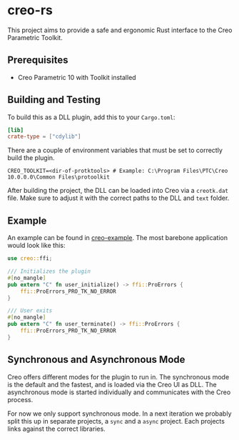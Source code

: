 # creo-rs

This project aims to provide a safe and ergonomic Rust interface to the Creo Parametric Toolkit.

## Prerequisites

- Creo Parametric 10 with Toolkit installed

## Building and Testing

To build this as a DLL plugin, add this to your `Cargo.toml`:

```toml
[lib]
crate-type = ["cdylib"]
```

There are a couple of environment variables that must be set to correctly build the plugin.

```
CREO_TOOLKIT=<dir-of-protktools> # Example: C:\Program Files\PTC\Creo 10.0.0.0\Common Files\protoolkit
```

After building the project, the DLL can be loaded into Creo via a `creotk.dat` file. Make sure to adjust it with the correct paths to the DLL and `text` folder.

## Example

An example can be found in [creo-example](crates/creo-example).
The most barebone application would look like this:

```rust
use creo::ffi;

/// Initializes the plugin
#[no_mangle]
pub extern "C" fn user_initialize() -> ffi::ProErrors {
    ffi::ProErrors_PRO_TK_NO_ERROR
}

/// User exits
#[no_mangle]
pub extern "C" fn user_terminate() -> ffi::ProErrors {
    ffi::ProErrors_PRO_TK_NO_ERROR
}
```

## Synchronous and Asynchronous Mode

Creo offers different modes for the plugin to run in. The synchronous mode is the default and the fastest, and is loaded via the Creo UI as DLL. The asynchronous mode is started individually and communicates with the Creo process.

For now we only support synchronous mode. In a next iteration we probably split this up in separate projects, a `sync` and a `async` project. Each projects links against the correct libraries.
